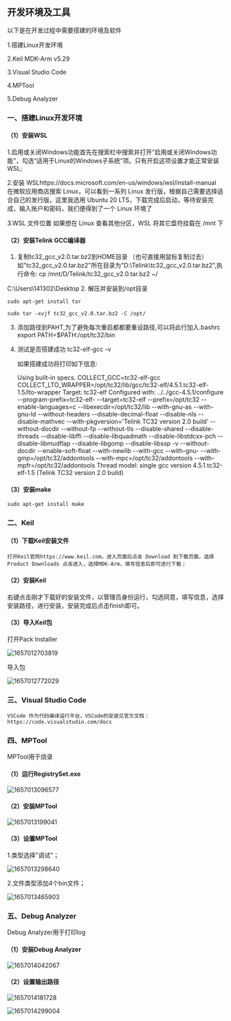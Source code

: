 ## 开发环境及工具

以下是在开发过程中需要搭建的环境及软件

1.搭建Linux开发环境

2.Keil MDK-Arm v5.29

3.Visual Studio Code

4.MPTool

5.Debug Analyzer

### 一、搭建Linux开发环境

#### （1）安装WSL

1.启用或关闭Windows功能首先在搜索栏中搜索并打开“启用或关闭Windows功能”，勾选“适用于Linux的Windows子系统”项。只有开启这项设置才能正常安装WSL;

2.安装 WSLhttps://docs.microsoft.com/en-us/windows/wsl/install-manual
在微软应用商店搜索 Linux，可以看到一系列 Linux 发行版，根据自己需要选择适合自己的发行版，这里我选用 Ubuntu 20 LTS，下载完成后启动，等待安装完成，输入账户和密码，我们便得到了一个 Linux 环境了

3.WSL 文件位置
如果想在 Linux 查看其他分区，WSL 将其它盘符挂载在 /mnt 下

#### （2）安装Telink GCC编译器

1. 复制tc32_gcc_v2.0.tar.bz2到HOME目录   （也可直接用鼠标复制过去）
   如"tc32_gcc_v2.0.tar.bz2"所在目录为"D:\Telink\tc32_gcc_v2.0.tar.bz2",执行命令:
   cp /mnt/D/Telink/tc32_gcc_v2.0.tar.bz2 ~/

C:\Users\141302\Desktop
2. 解压并安装到/opt目录

    sudo apt-get install tar

    sudo tar -xvjf tc32_gcc_v2.0.tar.bz2 -C /opt/

3. 添加路径到PAHT,为了避免每次重启都都要重设路径,可以将此行加入.bashrc
   export PATH=$PATH:/opt/tc32/bin
4. 测试是否搭建成功
   tc32-elf-gcc -v

   如果搭建成功将打印如下信息:

   Using built-in specs.
   COLLECT_GCC=tc32-elf-gcc
   COLLECT_LTO_WRAPPER=/opt/tc32/lib/gcc/tc32-elf/4.5.1.tc32-elf-1.5/lto-wrapper
   Target: tc32-elf
   Configured with: ../../gcc-4.5.1/configure --program-prefix=tc32-elf- --target=tc32-elf --prefix=/opt/tc32 --enable-languages=c --libexecdir=/opt/tc32/lib --with-gnu-as --with-gnu-ld --without-headers --disable-decimal-float --disable-nls --disable-mathvec --with-pkgversion='Telink TC32 version 2.0 build' --without-docdir --without-fp --without-tls --disable-shared --disable-threads --disable-libffi --disable-libquadmath --disable-libstdcxx-pch --disable-libmudflap --disable-libgomp --disable-libssp -v --without-docdir --enable-soft-float --with-newlib --with-gcc --with-gnu- --with-gmp=/opt/tc32/addontools --with-mpc=/opt/tc32/addontools --with-mpfr=/opt/tc32/addontools
   Thread model: single
   gcc version 4.5.1.tc32-elf-1.5 (Telink TC32 version 2.0 build)

#### （3）安装make

    sudo apt-get install make

### 二、Keil

#### （1）下载Keil安装文件

    打开Keil官网https://www.keil.com，进入页面后点击 Download 到下载页面，选择 Product Downloads 点击进入，选择MDK-Arm，填写信息后即可进行下载；

#### （2）安装Keil

右键点击刚才下载好的安装文件，以管理员身份运行，勾选同意，填写信息，选择安装路径，进行安装，安装完成后点击finish即可。

#### （3）导入Keil包

打开Pack Installer

![1657012703819](image/开发环境及工具/Package_Installer.png)

导入包

![1657012772029](image/开发环境及工具/pack包.png)

### 三、Visual Studio Code

    VSCode 作为代码编译运行平台，VSCode的安装见官方文档：https://code.visualstudio.com/docs

### 四、MPTool

MPTool用于烧录

#### （1）运行RegistrySet.exe

![1657013096577](image/开发环境及工具/RegistrySet.png)

#### （2）安装MPTool

![1657013199041](image/开发环境及工具/MPTool.png)

#### （3）设置MPTool

  1.类型选择"调试"；

![1657013298640](image/开发环境及工具/MPTool_type.png)

2.文件类型添加4个bin文件；

![1657013465903](image/开发环境及工具/bin.png)

### 五、Debug Analyzer

Debug Analyzer用于打印log

#### （1）安装Debug Analyzer

![1657014042067](image/开发环境及工具/Debug_Analyzer.png)

#### （2）设置输出路径

![1657014181728](image/开发环境及工具/Debug_Analyzer_s1.png)

![1657014299004](image/开发环境及工具/Debug_Analyzer_s2.png)
